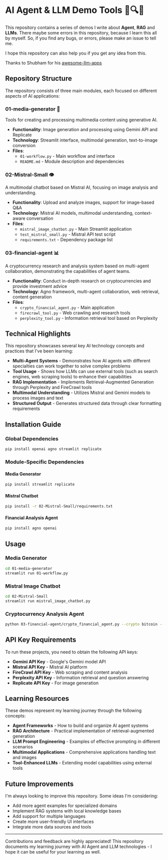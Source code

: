 # AI Agent & LLM Demo Tools 🤖🔍💡

This repository contains a series of demos I write about **Agent**, **RAG** and **LLMs**. There maybe some errors in this repository, because I learn this all by myself. So, if you find any bugs, or errors, please make an issue to tell me. 

I hope this repository can also help you if you get any idea from this. 

Thanks to Shubham for his [awesome-llm-apps](https://github.com/Shubhamsaboo/awesome-llm-apps)

## Repository Structure

The repository consists of three main modules, each focused on different aspects of AI applications:

### 01-media-generator 🎨
Tools for creating and processing multimedia content using generative AI.

- **Functionality**: Image generation and processing using Gemini API and Replicate
- **Technology**: Streamlit interface, multimodal generation, text-to-image conversion
- **Files**:
  - `01-workflow.py` - Main workflow and interface
  - `README.md` - Module description and dependencies

### 02-Mistral-Small 👁️
A multimodal chatbot based on Mistral AI, focusing on image analysis and understanding.

- **Functionality**: Upload and analyze images, support for image-based Q&A
- **Technology**: Mistral AI models, multimodal understanding, context-aware conversation
- **Files**:
  - `mistral_image_chatbot.py` - Main Streamlit application
  - `test_mistral_small.py` - Mistral API test script
  - `requirements.txt` - Dependency package list

### 03-financial-agent 📊
A cryptocurrency research and analysis system based on multi-agent collaboration, demonstrating the capabilities of agent teams.

- **Functionality**: Conduct in-depth research on cryptocurrencies and provide investment advice
- **Technology**: Agno framework, multi-agent collaboration, web retrieval, content generation
- **Files**:
  - `crypto_financial_agent.py` - Main application
  - `firecrawl_tool.py` - Web crawling and research tools
  - `perplexity_tool.py` - Information retrieval tool based on Perplexity

## Technical Highlights

This repository showcases several key AI technology concepts and practices that I've been learning:

- **Multi-Agent Systems** - Demonstrates how AI agents with different specialties can work together to solve complex problems
- **Tool Usage** - Shows how LLMs can use external tools (such as search engines, web scraping tools) to enhance their capabilities
- **RAG Implementation** - Implements Retrieval-Augmented Generation through Perplexity and FireCrawl tools
- **Multimodal Understanding** - Utilizes Mistral and Gemini models to process images and text
- **Structured Output** - Generates structured data through clear formatting requirements

## Installation Guide

### Global Dependencies

```bash
pip install openai agno streamlit replicate
```

### Module-Specific Dependencies

#### Media Generator
```bash
pip install streamlit replicate
```

#### Mistral Chatbot
```bash
pip install -r 02-Mistral-Small/requirements.txt
```

#### Financial Analysis Agent
```bash
pip install agno openai
```

## Usage

### Media Generator
```bash
cd 01-media-generator
streamlit run 01-workflow.py
```

### Mistral Image Chatbot
```bash
cd 02-Mistral-Small
streamlit run mistral_image_chatbot.py
```

### Cryptocurrency Analysis Agent
```bash
python 03-financial-agent/crypto_financial_agent.py --crypto bitcoin --google-api-key <YOUR_API_KEY> --firecrawl-api-key <YOUR_API_KEY> --perplexity-api-key <YOUR_API_KEY>
```

## API Key Requirements

To run these projects, you need to obtain the following API keys:

- **Gemini API Key** - Google's Gemini model API
- **Mistral API Key** - Mistral AI platform
- **FireCrawl API Key** - Web scraping and content analysis
- **Perplexity API Key** - Information retrieval and question answering
- **Replicate API Key** - For image generation

## Learning Resources

These demos represent my learning journey through the following concepts:

- **Agent Frameworks** - How to build and organize AI agent systems
- **RAG Architecture** - Practical implementation of retrieval-augmented generation
- **LLM Prompt Engineering** - Examples of effective prompting in different scenarios
- **Multimodal Applications** - Comprehensive applications handling text and images
- **Tool-Enhanced LLMs** - Extending model capabilities using external tools

## Future Improvements

I'm always looking to improve this repository. Some ideas I'm considering:

- Add more agent examples for specialized domains
- Implement RAG systems with local knowledge bases
- Add support for multiple languages
- Create more user-friendly UI interfaces
- Integrate more data sources and tools

---

Contributions and feedback are highly appreciated! This repository documents my learning journey with AI Agent and LLM technologies - I hope it can be useful for your learning as well.